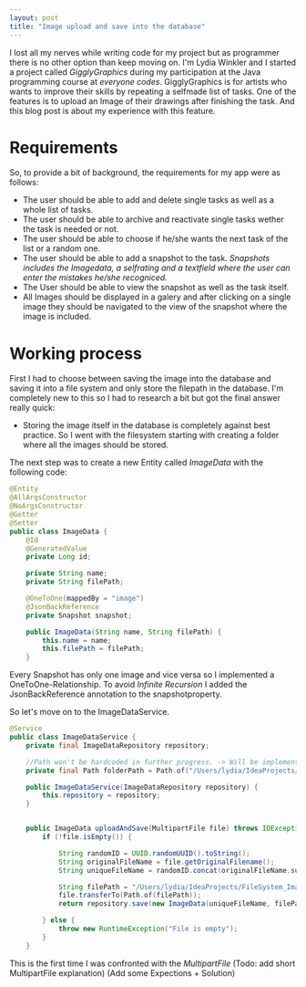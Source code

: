 ```yaml
---
layout: post
title: "Image upload and save into the database"
---
```

I lost all my nerves while writing code for my project but as programmer there is no other option than keep moving on.
I'm Lydia Winkler and I started a project called *GigglyGraphics* during my participation at the Java programming course at *everyone codes*. GigglyGraphics is for artists who wants to improve their skills by repeating a selfmade list of tasks. One of the features is to upload an Image of their drawings after finishing the task. And this blog post is about my experience with this feature.

# Requirements

So, to provide a bit of background, the requirements for my app were as follows:
- The user should be able to add and delete single tasks as well as a whole list of tasks.
- The user should be able to archive and reactivate single tasks wether the task is needed or not.
- The user should be able to choose if he/she wants the next task of the list or a random one.
- The user should be able to add a snapshot to the task.
    *Snapshots includes the Imagedata, a selfrating and a textfield where the user can enter the mistakes he/she recogniced.*
- The User should be able to view the snapshot as well as the task itself.
- All Images should be displayed in a galery and after clicking on a single image they should be navigated to the view of the snapshot where the image is included.

# Working process

First I had to choose between saving the image into the database and saving it into a file system and only store the filepath in the database.
I'm completely new to this so I had to research a bit but got the final answer really quick:
- Storing the image itself in the database is completely against best practice.
So I went with the filesystem starting with creating a folder where all the images should be stored.

The next step was to create a new Entity called *ImageData* with the following code:
```java
@Entity
@AllArgsConstructor
@NoArgsConstructor
@Getter
@Setter
public class ImageData {
    @Id
    @GeneratedValue
    private Long id;

    private String name;
    private String filePath;

    @OneToOne(mappedBy = "image")
    @JsonBackReference
    private Snapshot snapshot;

    public ImageData(String name, String filePath) {
        this.name = name;
        this.filePath = filePath;
    }
```

Every Snapshot has only one image and vice versa so I implemented a OneToOne-Relationship. To avoid *Infinite Recursion* I added the JsonBackReference annotation to the snapshotproperty.

So let's move on to the ImageDataService.
```java
@Service
public class ImageDataService {
    private final ImageDataRepository repository;

    //Path won't be hardcoded in further progress. -> Will be implemented in the application properties.
    private final Path folderPath = Path.of("/Users/lydia/IdeaProjects/FileSystem_Images/");

    public ImageDataService(ImageDataRepository repository) {
        this.repository = repository;
    }


    public ImageData uploadAndSave(MultipartFile file) throws IOException {
        if (!file.isEmpty()) {

            String randomID = UUID.randomUUID().toString();
            String originalFileName = file.getOriginalFilename();
            String uniqueFileName = randomID.concat(originalFileName.substring(originalFileName.lastIndexOf(".")));

            String filePath = "/Users/lydia/IdeaProjects/FileSystem_Images/" + uniqueFileName;
            file.transferTo(Path.of(filePath));
            return repository.save(new ImageData(uniqueFileName, filePath));

        } else {
            throw new RuntimeException("File is empty");
        }
    }
```
This is the first time I was confronted with the *MultipartFile*
(Todo: add short MultipartFile explanation)
(Add some Expections + Solution)


